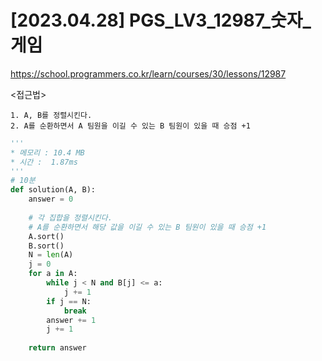 #   [2023.04.28] PGS_LV3_12987_숫자_게임
https://school.programmers.co.kr/learn/courses/30/lessons/12987

<접근법>

```
1. A, B를 정렬시킨다.
2. A를 순환하면서 A 팀원을 이길 수 있는 B 팀원이 있을 때 승점 +1
```



```python
'''
* 메모리 : 10.4 MB
* 시간 :  1.87ms
'''
# 10분
def solution(A, B):
    answer = 0
    
    # 각 집합을 정렬시킨다.
    # A를 순환하면서 해당 값을 이길 수 있는 B 팀원이 있을 때 승점 +1
    A.sort()
    B.sort()
    N = len(A)
    j = 0
    for a in A:
        while j < N and B[j] <= a:
            j += 1
        if j == N:
            break
        answer += 1
        j += 1
    
    return answer
```
